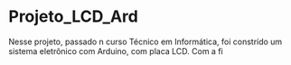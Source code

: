 # Projeto_LCD_Ard
Nesse projeto, passado n curso Técnico em Informática, foi constrído um sistema eletrônico com Arduino, com placa LCD. Com a fi

